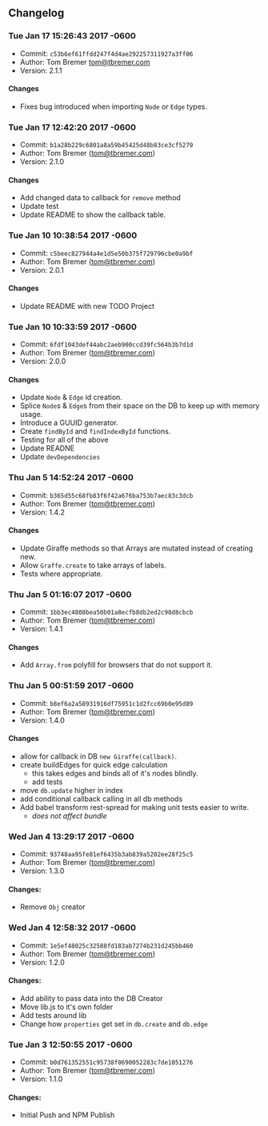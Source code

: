 Changelog
----

### Tue Jan 17 15:26:43 2017 -0600
- Commit: `c53b6ef61ffdd247f4d4ae292257311927a3ff06`
- Author: Tom Bremer <tom@tbremer.com>
- Version: 2.1.1

#### Changes
- Fixes bug introduced when importing `Node` or `Edge` types.

### Tue Jan 17 12:42:20 2017 -0600
- Commit: `b1a28b229c6801a8a59b45425d48b83ce3cf5279`
- Author: Tom Bremer ([tom@tbremer.com](tom@tbremer.com))
- Version: 2.1.0

#### Changes
- Add changed data to callback for `remove` method
- Update test
- Update README to show the callback table.


### Tue Jan 10 10:38:54 2017 -0600
- Commit: `c5beec827944a4e1d5e50b375f729796cbe0a9bf`
- Author: Tom Bremer ([tom@tbremer.com](tom@tbremer.com))
- Version: 2.0.1

#### Changes
- Update README with new TODO Project


### Tue Jan 10 10:33:59 2017 -0600
- Commit: `6fdf1043def44abc2aeb900ccd39fc564b3b7d1d`
- Author: Tom Bremer ([tom@tbremer.com](tom@tbremer.com))
- Version: 2.0.0

#### Changes
- Update `Node` & `Edge` id creation.
- Splice `Node`s & `Edge`s from their space on the DB to keep up with memory usage.
- Introduce a GUUID generator.
- Create `findById` and `findIndexById` functions.
- Testing for all of the above
- Update READNE
- Update `devDependencies`

### Thu Jan 5 14:52:24 2017 -0600
- Commit: `b365d55c68fb83f6f42a676ba753b7aec83c3dcb`
- Author: Tom Bremer ([tom@tbremer.com](tom@tbremer.com))
- Version: 1.4.2

#### Changes
- Update Giraffe methods so that Arrays are mutated instead of creating new.
- Allow `Graffe.create` to take arrays of labels.
- Tests where appropriate.

### Thu Jan 5 01:16:07 2017 -0600
- Commit: `1bb3ec4808bea50b01a8ecfb8db2ed2c98d8cbcb`
- Author: Tom Bremer ([tom@tbremer.com](tom@tbremer.com))
- Version: 1.4.1

#### Changes
- Add `Array.from` polyfill for browsers that do not support it.

### Thu Jan 5 00:51:59 2017 -0600
- Commit: `b8ef6a2a58931916df75951c1d2fcc69b0e95d89`
- Author: Tom Bremer ([tom@tbremer.com](tom@tbremer.com))
- Version: 1.4.0

#### Changes
- allow for callback in DB `new Giraffe(callback)`.
- create buildEdges for quick edge calculation
  - this takes edges and binds all of it's nodes blindly.
  - add tests
- move `db.update` higher in index
- add conditional callback calling in all db methods
- Add babel transform rest-spread for making unit tests easier to write.
  - _does not affect bundle_

### Wed Jan 4 13:29:17 2017 -0600
- Commit: `93748aa95fe81ef6435b3ab839a5202ee28f25c5`
- Author: Tom Bremer ([tom@tbremer.com](tom@tbremer.com))
- Version: 1.3.0

#### Changes:
- Remove `Obj` creator

### Wed Jan 4 12:58:32 2017 -0600
- Commit: `1e5ef48025c32588fd183ab7274b231d245bb460`
- Author: Tom Bremer ([tom@tbremer.com](tom@tbremer.com))
- Version: 1.2.0

#### Changes:
- Add ability to pass data into the DB Creator
- Move lib.js to it's own folder
- Add tests around lib
- Change how `properties` get set in `db.create` and `db.edge`

### Tue Jan 3 12:50:55 2017 -0600
- Commit: `b0d761352551c95738f0690052283c7de1051276`
- Author: Tom Bremer ([tom@tbremer.com](tom@tbremer.com))
- Version: 1.1.0

#### Changes:
- Initial Push and NPM Publish
